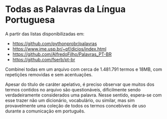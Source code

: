 # Todas as Palavras da Língua Portuguesa
A partir das listas disponibilizadas em:
- https://github.com/pythonprobr/palavras 
- https://www.ime.usp.br/~pf/dicios/index.html
- https://github.com/AlfredoFilho/Palavras_PT-BR
- https://github.com/fserb/pt-br

Combinei todas em um arquivo com cerca de 1.481.791 termos e 18MB, com repetições removidas e sem acentuações.

Apesar do título de caráter apelativo, é preciso observar que muitos dos termos contidos no arquivo são questionáveis, dificilmente sendo verdadeiramente considerados uma palavra. Nesse sentido, espera-se com esse trazer não um dicionário, vocabulário, ou similar, mas sim provavelmente uma coleção de todos os termos concebíveis de uso durante a comunicação em português.
